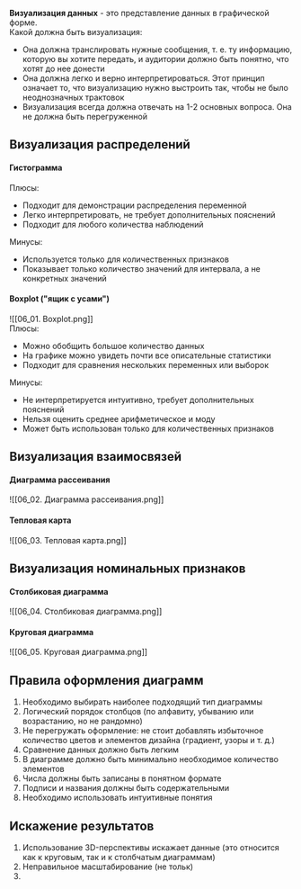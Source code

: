 **Визуализация данных** - это представление данных в графической форме.  
Какой должна быть визуализация:
- Она должна транслировать нужные сообщения, т. е. ту информацию, которую вы хотите передать, и аудитории должно быть понятно, что хотят до нее донести
- Она должна легко и верно интерпретироваться. Этот принцип означает то, что визуализацию нужно выстроить так, чтобы не было неоднозначных трактовок
- Визуализация всегда должна отвечать на 1-2 основных вопроса. Она не должна быть перегруженной
  
## Визуализация распределений
#### Гистограмма  
Плюсы:
- Подходит для демонстрации распределения переменной
- Легко интерпретировать, не требует дополнительных пояснений
- Подходит для любого количества наблюдений
  
Минусы:
- Используется только для количественных признаков
- Показывает только количество значений для интервала, а не конкретных значений
#### Boxplot ("ящик с усами")
![[06_01. Boxplot.png]]  
Плюсы:
- Можно обобщить большое количество данных
- На графике можно увидеть почти все описательные статистики
- Подходит для сравнения нескольких переменных или выборок
  
Минусы: 
- Не интерпретируется интуитивно, требует дополнительных пояснений
- Нельзя оценить среднее арифметическое и моду
- Может быть использован только для количественных признаков
## Визуализация взаимосвязей
#### Диаграмма рассеивания
![[06_02. Диаграмма рассеивания.png]]  
#### Тепловая карта
![[06_03. Тепловая карта.png]]  
## Визуализация номинальных признаков
#### Столбиковая диаграмма
![[06_04. Столбиковая диаграмма.png]]  
#### Круговая диаграмма
![[06_05. Круговая диаграмма.png]]  
## Правила оформления диаграмм
1) Необходимо выбирать наиболее подходящий тип диаграммы
2) Логический порядок столбцов (по алфавиту, убыванию или возрастанию, но не рандомно)
3) Не перегружать оформление: не стоит добавлять избыточное количество цветов и элементов дизайна (градиент, узоры и т. д.)
4) Сравнение данных должно быть легким
5) В диаграмме должно быть минимально необходимое количество элементов
6) Числа должны быть записаны в понятном формате
7) Подписи и названия должны быть содержательными
8) Необходимо использовать интуитивные понятия
## Искажение результатов
1) Использование 3D-перспективы искажает данные (это относится как к круговым, так и к столбчатым диаграммам)
2) Неправильное масштабирование (не тольк)
3) 